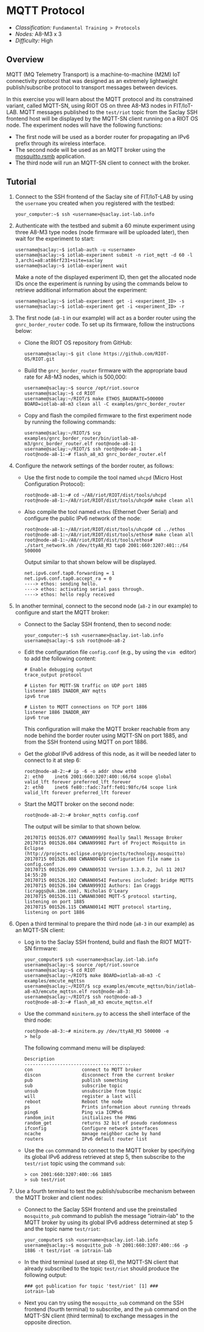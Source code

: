 

# MQTT Protocol

* _Classification:_ `Fundamental Training > Protocols`
* _Nodes:_ A8-M3 x 3
* _Difficulty:_ High


## Overview

MQTT (MQ Telemetry Transport) is a machine-to-machine (M2M) IoT
connectivity protocol that was designed as an extremely lightweight
publish/subscribe protocol to transport messages between devices.

In this exercise you will learn about the MQTT protocol and its
constrained variant, called MQTT-SN, using RIOT OS on three A8-M3
nodes in FIT/IoT-LAB. MQTT messages published to the `test/riot` topic
from the Saclay SSH frontend host will be displayed by the MQTT-SN
client running on a RIOT OS node. The experiment nodes will have the
following functions:
* The first node will be used as a border router for propagating an
  IPv6 prefix through its wireless interface.
* The second node will be used as an MQTT broker using the
  [mosquitto.rsmb](https://github.com/eclipse/mosquitto.rsmb)
  application.
* The third node will run an MQTT-SN client to connect with the
  broker.


## Tutorial

1. Connect to the SSH frontend of the Saclay site of FIT/IoT-LAB by
using the `username` you created when you registered with the testbed:
	```
	your_computer:~$ ssh <username>@saclay.iot-lab.info
	```

2. Authenticate with the testbed and submit a 60 minute experiment
using three A8-M3 type nodes (node firmware will be uploaded later),
then wait for the experiment to start:
	```
	username@saclay:~$ iotlab-auth -u <username>
	username@saclay:~$ iotlab-experiment submit -n riot_mqtt -d 60 -l 3,archi=a8:at86rf231+site=saclay
	username@saclay:~$ iotlab-experiment wait
	```

	Make a note of the displayed experiment ID, then get the
	allocated node IDs once the experiment is running by using the
	commands below to retrieve additional information about the
	experiment:
	```
	username@saclay:~$ iotlab-experiment get -i <experiment_ID> -s
	username@saclay:~$ iotlab-experiment get -i <experiment_ID> -r
	```

3. The first node (`a8-1` in our example) will act as a border router
using the `gnrc_border_router` code. To set up its firmware, follow
the instructions below:

	- Clone the RIOT OS repository from GitHub:
		```
		username@saclay:~$ git clone https://github.com/RIOT-OS/RIOT.git
		```

	- Build the `gnrc_border_router` firmware with the appropriate
	baud rate for A8-M3 nodes, which is 500,000:
		```
		username@saclay:~$ source /opt/riot.source
		username@saclay:~$ cd RIOT
		username@saclay:~/RIOT/$ make ETHOS_BAUDRATE=500000 BOARD=iotlab-a8-m3 clean all -C examples/gnrc_border_router
		```

	- Copy and flash the compiled firmware to the first experiment
	node by running the following commands:
		```
		username@saclay:~/RIOT/$ scp examples/gnrc_border_router/bin/iotlab-a8-m3/gnrc_border_router.elf root@node-a8-1:
		username@saclay:~/RIOT/$ ssh root@node-a8-1
		root@node-a8-1:~# flash_a8_m3 gnrc_border_router.elf
		```

4. Configure the network settings of the border router, as follows:

	- Use the first node to compile the tool named `uhcpd` (Micro
	Host Configuration Protocol):
		```
		root@node-a8-1:~# cd ~/A8/riot/RIOT/dist/tools/uhcpd
		root@node-a8-1:~/A8/riot/RIOT/dist/tools/uhcpd# make clean all
		```

	- Also compile the tool named `ethos` (Ethernet Over Serial)
	and configure the public IPv6 network of the node:
		```
		root@node-a8-1:~/A8/riot/RIOT/dist/tools/uhcpd# cd ../ethos
		root@node-a8-1:~/A8/riot/RIOT/dist/tools/ethos# make clean all
		root@node-a8-1:~/A8/riot/RIOT/dist/tools/ethos# ./start_network.sh /dev/ttyA8_M3 tap0 2001:660:3207:401::/64 500000
		```

		Output similar to that shown below will be displayed.
		```
		net.ipv6.conf.tap0.forwarding = 1
		net.ipv6.conf.tap0.accept_ra = 0
		----> ethos: sending hello.
		----> ethos: activating serial pass through.
		----> ethos: hello reply received
		```

5. In another terminal, connect to the second node (`a8-2` in our
example) to configure and start the MQTT broker:

	- Connect to the Saclay SSH frontend, then to second node:
		```
		your_computer:~$ ssh <username>@saclay.iot-lab.info
		username@saclay:~$ ssh root@node-a8-2
		```

	- Edit the configuration file `config.conf` (e.g., by using
	the `vim ` editor) to add the following content:
		```
		# Enable debugging output
		trace_output protocol

		# Listen for MQTT-SN traffic on UDP port 1885
		listener 1885 INADDR_ANY mqtts
		ipv6 true

		# Listen to MQTT connections on TCP port 1886
		listener 1886 INADDR_ANY
		ipv6 true
		```

		This configuration will make the MQTT broker reachable
		from any node behind the border router using MQTT-SN
		on port 1885, and from the SSH frontend using MQTT on
		port 1886.

	- Get the _global_ IPv6 address of this node, as it will be
	needed later to connect to it at step 6:
		```
		root@node-a8-2:~# ip -6 -o addr show eth0
		2: eth0    inet6 2001:660:3207:400::66/64 scope global        valid_lft forever preferred_lft forever
		2: eth0    inet6 fe80::fadc:7aff:fe01:98fc/64 scope link      valid_lft forever preferred_lft forever
		```

	- Start the MQTT broker on the second node:
		```
		root@node-a8-2:~# broker_mqtts config.conf
		```

		The output will be similar to that shown below.
		```
		20170715 001526.077 CWNAN9999I Really Small Message Broker
		20170715 001526.084 CWNAN9998I Part of Project Mosquitto in Eclipse
		(http://projects.eclipse.org/projects/technology.mosquitto)
		20170715 001526.088 CWNAN0049I Configuration file name is config.conf
		20170715 001526.099 CWNAN0053I Version 1.3.0.2, Jul 11 2017 14:55:20
		20170715 001526.102 CWNAN0054I Features included: bridge MQTTS
		20170715 001526.104 CWNAN9993I Authors: Ian Craggs (icraggs@uk.ibm.com), Nicholas O'Leary
		20170715 001526.111 CWNAN0300I MQTT-S protocol starting, listening on port 1885
		20170715 001526.115 CWNAN0014I MQTT protocol starting, listening on port 1886
		```

6. Open a third terminal to prepare the third node (`a8-3` in our
example) as an MQTT-SN client:

	- Log in to the Saclay SSH frontend, build and flash the RIOT
	MQTT-SN firmware:
		```
		your_computer$ ssh <username>@saclay.iot-lab.info
		username@saclay:~$ source /opt/riot.source
		username@saclay:~$ cd RIOT
		username@saclay:~/RIOT$ make BOARD=iotlab-a8-m3 -C examples/emcute_mqttsn
		username@saclay:~/RIOT/$ scp examples/emcute_mqttsn/bin/iotlab-a8-m3/emcute_mqttsn.elf root@node-a8-3:
		username@saclay:~/RIOT/$ ssh root@node-a8-3
		root@node-a8-3:~# flash_a8_m3 emcute_mqttsn.elf
		```

	- Use the command `miniterm.py` to access the shell interface
	of the third node:
		```
		root@node-a8-3:~# miniterm.py /dev/ttyA8_M3 500000 -e
		> help
		```

		The following command menu will be displayed:
		```
		Description
		---------------------------------------
		con                  connect to MQTT broker
		discon               disconnect from the current broker
		pub                  publish something
		sub                  subscribe topic
		unsub                unsubscribe from topic
		will                 register a last will
		reboot               Reboot the node
		ps                   Prints information about running threads
		ping6                Ping via ICMPv6
		random_init          initializes the PRNG
		random_get           returns 32 bit of pseudo randomness
		ifconfig             Configure network interfaces
		ncache               manage neighbor cache by hand
		routers              IPv6 default router list
		```

	- Use the `con` command to connect to the MQTT broker by
	specifying its global IPv6 address retrieved at step 5, then
	subscribe to the `test/riot` topic using the command `sub`:
		```
		> con 2001:660:3207:400::66 1885
		> sub test/riot
		```

7. Use a fourth terminal to test the publish/subscribe mechanism
between the MQTT broker and client nodes:

	- Connect to the Saclay SSH frontend and use the preinstalled
	`mosquitto_pub` command to publish the message "iotrain-lab"
	to the MQTT broker by using its global IPv6 address determined
	at step 5 and the topic name `test/riot`:
		```
		your_computer$ ssh <username>@saclay.iot-lab.info
		username@saclay:~$ mosquitto_pub -h 2001:660:3207:400::66 -p 1886 -t test/riot -m iotrain-lab
		```

	- In the third terminal (used at step 6), the MQTT-SN client
	that already subscribed to the topic `test/riot` should
	produce the following output:
		```
		### got publication for topic 'test/riot' [1] ###
		iotrain-lab
		```

	- Next you can try using the `mosquitto_sub` command on the
	SSH frontend (fourth terminal) to subscribe, and the `pub`
	command on the MQTT-SN client (third terminal) to exchange
	messages in the opposite direction.
